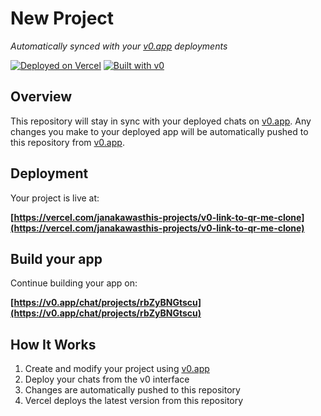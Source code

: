 # New Project

*Automatically synced with your [v0.app](https://v0.app) deployments*

[![Deployed on Vercel](https://img.shields.io/badge/Deployed%20on-Vercel-black?style=for-the-badge&logo=vercel)](https://vercel.com/janakawasthis-projects/v0-link-to-qr-me-clone)
[![Built with v0](https://img.shields.io/badge/Built%20with-v0.app-black?style=for-the-badge)](https://v0.app/chat/projects/rbZyBNGtscu)

## Overview

This repository will stay in sync with your deployed chats on [v0.app](https://v0.app).
Any changes you make to your deployed app will be automatically pushed to this repository from [v0.app](https://v0.app).

## Deployment

Your project is live at:

**[https://vercel.com/janakawasthis-projects/v0-link-to-qr-me-clone](https://vercel.com/janakawasthis-projects/v0-link-to-qr-me-clone)**

## Build your app

Continue building your app on:

**[https://v0.app/chat/projects/rbZyBNGtscu](https://v0.app/chat/projects/rbZyBNGtscu)**

## How It Works

1. Create and modify your project using [v0.app](https://v0.app)
2. Deploy your chats from the v0 interface
3. Changes are automatically pushed to this repository
4. Vercel deploys the latest version from this repository